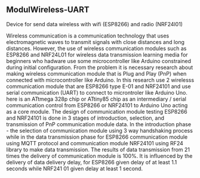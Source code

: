 ## ModulWireless-UART
 Device for send data wireless with wifi (ESP8266) and radio (NRF24l01)

Wireless communication is a communication technology that uses electromagnetic waves to transmit signals with close 
distances and long distances. However, the use of wireless communication modules such as ESP8266 and NRF24L01 for
wireless data transmission learning media for beginners who hadware use some microcontroller like Arduino constrained 
during initial configuration. From the problem it is necessary research about making wireless communication module that
is Plug and Play (PnP) when connected with microcontroller like Arduino. In this research use 2 wirelesss communication
module that are ESP8266 type E-01 and NRF24101 and use serial communication (UART) to connect to microntroler like Arduino Uno. 
here is an ATtmega 328p chip or ATtiny85 chip as an intermediary / serial communication control from ESP8266 or NRF24101
to Arduino Uno acting as a core module. The design of communication module testing ESP8266 and NRF24101 is done in 3 stages of 
introduction, selection, and transmission of PnP communication module data. In the introduction phase - the selection of
communication module using 3 way handshaking process while in the data transmission phase for ESP8266 communication module using MQTT protocol and communication module NRF24101 using RF24 library to make data transmission. The results of data transmission from 21 times the delivery of communication module is 100%. It is influenced by the delivery of data delivery delay, for ESP8266 given delay of at least 1.1 seconds while NRF241 01 given delay at least 1 second. 
